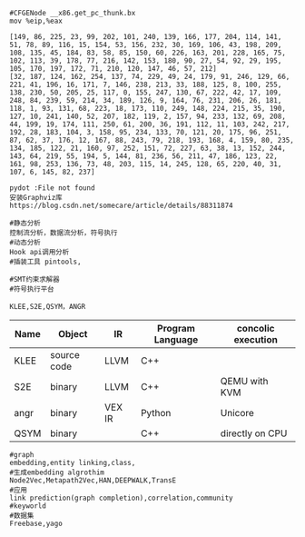 ```
#CFGENode __x86.get_pc_thunk.bx
mov %eip,%eax
```



```
[149, 86, 225, 23, 99, 202, 101, 240, 139, 166, 177, 204, 114, 141, 51, 78, 89, 116, 15, 154, 53, 156, 232, 30, 169, 106, 43, 198, 209, 108, 135, 45, 184, 83, 58, 85, 150, 60, 226, 163, 201, 228, 165, 75, 102, 113, 39, 178, 77, 216, 142, 153, 180, 90, 27, 54, 92, 29, 195, 105, 170, 197, 172, 71, 210, 120, 147, 46, 57, 212]
[32, 187, 124, 162, 254, 137, 74, 229, 49, 24, 179, 91, 246, 129, 66, 221, 41, 196, 16, 171, 7, 146, 238, 213, 33, 188, 125, 8, 100, 255, 138, 230, 50, 205, 25, 117, 0, 155, 247, 130, 67, 222, 42, 17, 109, 248, 84, 239, 59, 214, 34, 189, 126, 9, 164, 76, 231, 206, 26, 181, 118, 1, 93, 131, 68, 223, 18, 173, 110, 249, 148, 224, 215, 35, 190, 127, 10, 241, 140, 52, 207, 182, 119, 2, 157, 94, 233, 132, 69, 208, 44, 199, 19, 174, 111, 250, 61, 200, 36, 191, 112, 11, 103, 242, 217, 192, 28, 183, 104, 3, 158, 95, 234, 133, 70, 121, 20, 175, 96, 251, 87, 62, 37, 176, 12, 167, 88, 243, 79, 218, 193, 168, 4, 159, 80, 235, 134, 185, 122, 21, 160, 97, 252, 151, 72, 227, 63, 38, 13, 152, 244, 143, 64, 219, 55, 194, 5, 144, 81, 236, 56, 211, 47, 186, 123, 22, 161, 98, 253, 136, 73, 48, 203, 115, 14, 245, 128, 65, 220, 40, 31, 107, 6, 145, 82, 237]
```



```
pydot :File not found
安装Graphviz库
https://blog.csdn.net/somecare/article/details/88311874
```



```
#静态分析
控制流分析，数据流分析，符号执行
#动态分析
Hook api调用分析
#插装工具 pintools,

#SMT约束求解器
#符号执行平台

KLEE,S2E,QSYM，ANGR
```

| Name | Object      | IR     | Program Language | concolic execution |
| ---- | ----------- | ------ | ---------------- | ------------------ |
| KLEE | source code | LLVM   | C++              |                    |
| S2E  | binary      | LLVM   | C++              | QEMU with KVM      |
| angr | binary      | VEX IR | Python           | Unicore            |
| QSYM | binary      |        | C++              | directly on CPU    |



```
#graph
embedding,entity linking,class,
#生成embedding algrothim
Node2Vec,Metapath2Vec,HAN,DEEPWALK,TransE
#应用
link prediction(graph completion),correlation,community
#keyworld
#数据集
Freebase,yago
```





